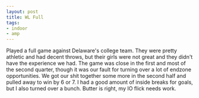 ```yaml
---
layout: post
title: WL Full
tags:
- indoor
- amp
---
```


Played a full game against Delaware's college team. They were pretty athletic and had decent throws, but their girls were not great and they didn't have the experience we had. The game was close in the first and most of the second quarter, though it was our fault for turning over a lot of endzone opportunities. We got our shit together some more in the second half and pulled away to win by 6 or 7. I had a good amount of inside breaks for goals, but I also turned over a bunch. Butter is right, my IO flick needs work.
